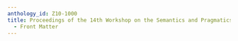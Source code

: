 ```yaml
---
anthology_id: Z10-1000
title: Proceedings of the 14th Workshop on the Semantics and Pragmatics of Dialogue
  - Front Matter
---
```


